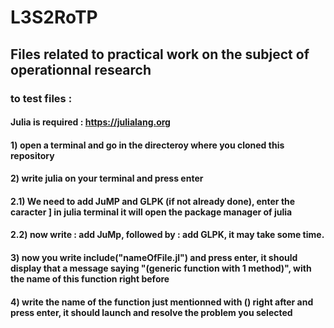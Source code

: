 # L3S2RoTP

## Files related to practical work on the subject of operationnal research

### to test files :

#### Julia is required : https://julialang.org
#### 1) open a terminal and go in the directeroy where you cloned this repository
#### 2) write julia on your terminal and press enter
#### 2.1) We need to add JuMP and GLPK (if not already done), enter the caracter ] in julia terminal it will open the package manager of julia
#### 2.2) now write : add JuMp, followed by : add GLPK, it may take some time.
#### 3) now you write include("nameOfFile.jl") and press enter, it should display that a message saying "(generic function with 1 method)", with the name of this function right before
#### 4) write the name of the function just mentionned with () right after and press enter, it should launch and resolve the problem you selected
